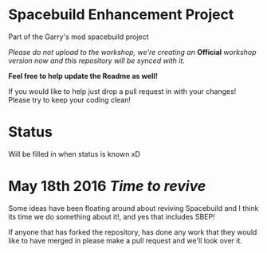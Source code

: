 Spacebuild Enhancement Project
==========

Part of the Garry's mod spacebuild project

*Please do not upload to the workshop, we're creating an* **Official** *workshop version now and this repository will be synced with it.*

**Feel free to help update the Readme as well!**

If you would like to help just drop a pull request in with your changes! 
Please try to keep your coding clean!

Status
===========

Will be filled in when status is known xD
 
 

May 18th 2016 *Time to revive*
============

Some ideas have been floating around about reviving Spacebuild and I think its time we do something about it!, and yes that includes SBEP!

If anyone that has forked the repository, has done any work that they would like to have merged in please make a pull request and we'll look over it.


